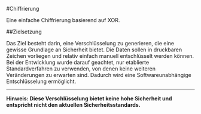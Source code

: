 #Chiffrierung

Eine einfache Chiffrierung basierend auf XOR.

##Zielsetzung

Das Ziel besteht darin, eine Verschlüsselung zu generieren, die eine gewisse Grundlage an Sicherheit bietet. Die Daten sollen in druckbaren Zeichen vorliegen und relativ einfach manuell entschlüsselt werden können. Bei der Entwicklung wurde darauf geachtet, nur etablierte Standardverfahren zu verwenden, von denen keine weiteren Veränderungen zu erwarten sind. Dadurch wird eine Softwareunabhängige Entschlüsselung ermöglicht.

___
**Hinweis: Diese Verschlüsselung bietet keine hohe Sicherheit und entspricht nicht den aktuellen Sicherheitsstandards.**
